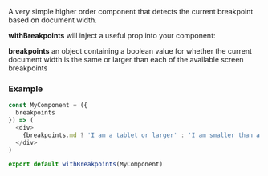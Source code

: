 A very simple higher order component that detects the current breakpoint based on document width.

__withBreakpoints__ will inject a useful prop into your component:

**breakpoints** an object containing a boolean value for whether the current document width is the same or larger than each of the available screen breakpoints


### Example

```javascript static
const MyComponent = ({
  breakpoints
}) => (
  <div>
    {breakpoints.md ? 'I am a tablet or larger' : 'I am smaller than a tablet.'}
  </div>
)

export default withBreakpoints(MyComponent)
```
